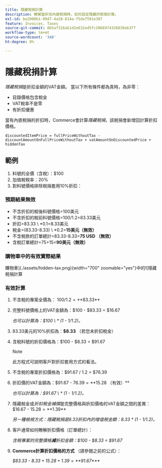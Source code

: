 ```yaml
---
title: 隱藏稅捐計算
description: 瞭解當折扣內嵌稅捐時，如何設定隱藏的稅捐計算。
exl-id: be2000b1-09d7-4a28-814a-f5da7591e387
feature: Invoices, Taxes
source-git-commit: 8b5af316ab1d2e632ed5fc2066974326830ab3f7
workflow-type: tm+mt
source-wordcount: '348'
ht-degree: 0%

---
```


# 隱藏稅捐計算

_隱藏稅捐_&#x200B;是折扣金額的VAT金額。 當以下所有條件都為真時，為非零：

- 目錄價格包含稅金
- VAT稅率不是零
- 有折扣優惠

當有內嵌稅捐的折扣時，Commerce會計算&#x200B;_隱藏稅捐_，該稅捐會新增回計算折扣價格。

`discountedItemPrice = fullPriceWithoutTax - discountAmountOnFullPriceWithoutTax + vatAmountOnDiscountedPrice + hiddenTax`

## 範例

1. 料號的全價（含稅）：$100
1. 加值稅稅率：20%
1. 對料號價格排除稅捐套用10%折扣：

### 預期結果無效

- 不含折扣的稅後料號價格=100美元
- 不含折扣的稅前料號價格=100/1.2=83.33美元
- 折扣=83.33 \ *0.1=8.33美元
- 稅金=(83.33-8.33) \ *0.2=**15美元（無效）**
- 不含稅款的訂單總計=83.33-8.33=**75 USD （無效）**
- 含稅訂單總計=75+15=**90美元（無效）**

### 購物車中的有效實際結果

購物車](./assets/hidden-tax.png){width="700" zoomable="yes"}中的![隱藏稅捐計算

### 有效計算

1. 不含稅的專案全價為： $100 / 1.2 = **$83.33**

1. 完整料號價格上的VAT金額為：$100 - $83.33 = $16.67

   _也可以計算為：$100 \ * (1 - 1/1.2)。_

1. 83.33美元的10%折扣為：**$8.33** （若您未折扣稅金）

1. 含稅料號的折扣價格為：$100 - $8.33 = $91.67

   >[!NOTE]
   >
   >此方程式可說明客戶對折扣套用方式的看法。

1. 不含稅的專案折扣價格為：$91.67 / 1.2 = $76.39

1. 折扣價的VAT金額為：$91.67 - $76.39 = **$15.28 （有效）**

   _也可以計算為：$91.67 \ * (1 - 1/1.2)。_

1. 隱藏稅金或&#x200B;_折扣稅金補償_&#x200B;是完整價格與折扣價格的VAT金額之間的差異： $16.67 - $15.28 = **$1.39**

   _另一種檢視方式：隱藏稅捐是$8.33折扣內的增值稅金額：$8.33 \* (1 - 1/1.2)。_

1. 客戶通常如何瞭解折扣價格（訂單總計）：

   _含稅專案的完整價格&#x200B;**減**折扣金額：$100 - $8.33 = $91.67_

1. **Commerce計算折扣價格的方式** （請參閱之前的公式）：

   _$83.33 - $8.33 + 15.28 + 1.39 =**$91.67***_
